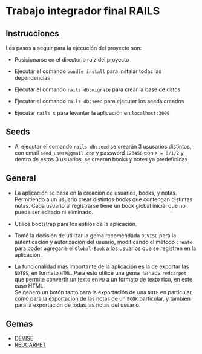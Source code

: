 # Trabajo integrador final RAILS

## Instrucciones

Los pasos a seguir para la ejecución del proyecto son:

* Posicionarse en el directorio raiz del proyecto

* Ejecutar el comando `bundle install` para instalar todas las dependencias

* Ejecutar el comando `rails db:migrate` para crear la base de datos

* Ejecutar el comando `rails db:seed` para ejecutar los seeds creados

* Ejecutar `rails s` para levantar la aplicación en `localhost:3000`

## Seeds
* Al ejecutar el comando `rails db:seed` se crearán 3 ususarios distintos, con email `seed_userX@gmail.com` y password `123456` con `X = 0/1/2` y dentro de estos 3 usuarios, se crearan books y notes ya predefinidas

## General
* La aplicación se basa en la creación de usuarios, books, y notas. Permitiendo a un usuario crear distintos books que contengan distintas notas. Cada usuario al registrarse tiene un book global inicial que no puede ser editado ni eliminado.

* Utilicé bootstrap para los estilos de la aplicación.

* Tomé la decisión de utilizar la gema recomendada `DEVISE` para la autenticación y autorización del usuario, modificando el método `create` para poder agregarle el `Global Book` a los usuarios que se registren en la aplicación.

* La funcionalidad más importante de la aplicación es la de exportar las `NOTES`, en formato `HTML`. Para esto utilicé una gema llamada `redcarpet` que permite convertir un texto en `MD` a un formato de texto rico, en este caso HTML.<br>
Se generó un botón tanto para la exportación de una `NOTE` en particular, como para la exportación de las notas de un `BOOK` particular, y también para la exportación de todas las notas del usuario.

## Gemas
* <a href="https://github.com/heartcombo/devise" target="_blank">DEVISE</a>
* <a href="https://github.com/vmg/redcarpet" target="_blank">REDCARPET</a>

